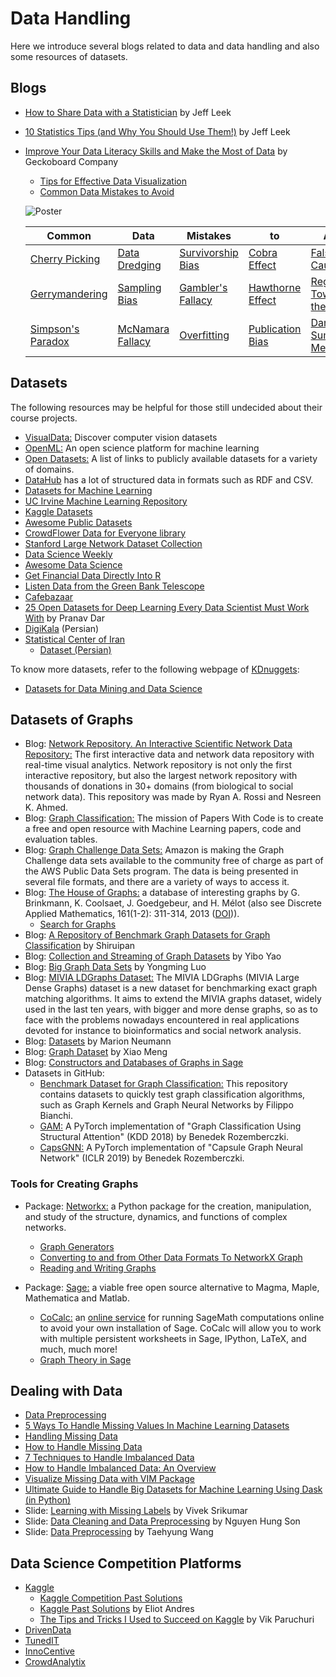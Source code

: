 # Data Handling
Here we introduce several blogs related to data and data handling and also some resources of datasets. 

## Blogs  
* [How to Share Data with a Statistician](https://github.com/jtleek/datasharing) by Jeff Leek <br>
* [ 10 Statistics Tips (and Why You Should Use Them!)](https://docs.google.com/presentation/d/1VZ_TnmyvC98lwTx5ukZm88y2dcg0S1uOIz5V8kwWSYI/edit?usp=sharing) by Jeff Leek <br>
* [Improve Your Data Literacy Skills and Make the Most of Data](https://www.geckoboard.com/learn/data-literacy/) by Geckoboard Company <br>
  - [Tips for Effective Data Visualization](https://www.geckoboard.com/learn/data-literacy/data-visualization-tips/) <br>
  - [Common Data Mistakes to Avoid](https://www.geckoboard.com/learn/data-literacy/statistical-fallacies/) <br>
    
  ![Poster](../Images/data-fallacies-to-avoid.jpg) <br>

  
  Common | Data |  Mistakes | to | Avoid
    -------- | ------- | --------| -----------| ----------
  [Cherry Picking](https://www.geckoboard.com/learn/data-literacy/statistical-fallacies/cherry-picking/) |  [Data Dredging](https://www.geckoboard.com/learn/data-literacy/statistical-fallacies/data-dredging/) | [Survivorship Bias](https://www.geckoboard.com/learn/data-literacy/statistical-fallacies/survivorship-bias/) | [Cobra Effect](https://www.geckoboard.com/learn/data-literacy/statistical-fallacies/cobra-effect/) | [False Causality](https://www.geckoboard.com/learn/data-literacy/statistical-fallacies/false-causality/)
  [Gerrymandering](https://www.geckoboard.com/learn/data-literacy/statistical-fallacies/gerrymandering/) | [Sampling Bias](https://www.geckoboard.com/learn/data-literacy/statistical-fallacies/sampling-bias/) | [Gambler's Fallacy](https://www.geckoboard.com/learn/data-literacy/statistical-fallacies/gamblers-fallacy/) | [Hawthorne Effect](https://www.geckoboard.com/learn/data-literacy/statistical-fallacies/hawthorne-effect/) | [Regression Toward the Mean](https://www.geckoboard.com/learn/data-literacy/statistical-fallacies/regression-toward-the-mean/)  
  [Simpson's Paradox](https://www.geckoboard.com/learn/data-literacy/statistical-fallacies/simpsons-paradox/) | [McNamara Fallacy](https://www.geckoboard.com/learn/data-literacy/statistical-fallacies/mcnamara-fallacy/) | [Overfitting](https://www.geckoboard.com/learn/data-literacy/statistical-fallacies/overfitting/) | [Publication Bias](https://www.geckoboard.com/learn/data-literacy/statistical-fallacies/publication-bias/) | [Danger of Summary Metrics](https://www.geckoboard.com/learn/data-literacy/statistical-fallacies/danger-of-summary-metrics/)
  

## Datasets  
The following resources may be helpful for those still undecided about their course projects.
* [VisualData:](https://www.visualdata.io) Discover computer vision datasets <br>
* [OpenML:](https://www.openml.org) An open science platform for machine learning <br>
* [Open Datasets:](https://skymind.ai/wiki/open-datasets) A list of links to publicly available datasets for a variety of domains.
* [DataHub](https://datahub.io/) has a lot of structured data in formats such as RDF and CSV. 
* [Datasets for Machine Learning](https://www.datasetlist.com) 
* [UC Irvine Machine Learning Repository](http://archive.ics.uci.edu/ml/index.php)
* [Kaggle Datasets](https://www.kaggle.com/datasets)
* [Awesome Public Datasets](https://github.com/awesomedata/awesome-public-datasets)
* [CrowdFlower Data for Everyone library](http://www.crowdflower.com/data-for-everyone)
* [Stanford Large Network Dataset Collection](https://snap.stanford.edu/data/index.html)
* [Data Science Weekly](https://www.datascienceweekly.org/data-science-resources/data-science-datasets)
* [Awesome Data Science](https://github.com/bulutyazilim/awesome-datascience#data-sets)
* [Get Financial Data Directly Into R](https://www.quandl.com/tools/r)
* [Listen Data from the Green Bank Telescope](http://seti.berkeley.edu/frb-machine/)
* [Cafebazaar](https://research.cafebazaar.ir/visage/datasets/) 
* [25 Open Datasets for Deep Learning Every Data Scientist Must Work With](https://www.analyticsvidhya.com/blog/2018/03/comprehensive-collection-deep-learning-datasets/) by Pranav Dar  
* [DigiKala](https://www.dataacademy.ir/داده-های-باز-در-دیجی-کالا) (Persian)  
* [Statistical Center of Iran](https://www.amar.org.ir/english/) 
    - [Dataset (Persian)](https://www.amar.org.ir/دادهها-و-اطلاعات-آماری/هزینه-و-درامد-خانوار/هزینه-و-درامد-کل-کشور#103181018---)   

To know more datasets, refer to the following webpage of [KDnuggets](https://www.kdnuggets.com/index.html):
* [Datasets for Data Mining and Data Science](https://www.kdnuggets.com/datasets/index.html)  

## Datasets of Graphs

- Blog: [Network Repository. An Interactive Scientific Network Data Repository:](http://networkrepository.com) The first interactive data and network data repository with real-time visual analytics. Network repository is not only the first interactive repository, but also the largest network repository with thousands of donations in 30+ domains (from biological to social network data). This repository was made by Ryan A. Rossi and Nesreen K. Ahmed.  
- Blog: [Graph Classification:](https://paperswithcode.com/task/graph-classification/latest) The mission of Papers With Code is to create a free and open resource with Machine Learning papers, code and evaluation tables.  
- Blog: [Graph Challenge Data Sets:](https://graphchallenge.mit.edu/data-sets) Amazon is making the Graph Challenge data sets available to the community free of charge as part of the AWS Public Data Sets program. The data is being presented in several file formats, and there are a variety of ways to access it.    
- Blog: [The House of Graphs:](https://hog.grinvin.org) a database of interesting graphs by G. Brinkmann, K. Coolsaet, J. Goedgebeur, and H. Mélot (also see Discrete Applied Mathematics, 161(1-2): 311-314, 2013 ([DOI](http://dx.doi.org/10.1016/j.dam.2012.07.018))).   
    * [Search for Graphs](https://hog.grinvin.org/StartSearch.action)  
- Blog: [A Repository of Benchmark Graph Datasets for Graph Classification](https://github.com/shiruipan/graph_datasets) by 
Shiruipan    
- Blog: [Collection and Streaming of Graph Datasets](https://www.eecs.wsu.edu/~yyao/StreamingGraphs.html) by Yibo Yao   
- Blog: [Big Graph Data Sets](https://lgylym.github.io/big-graph/dataset.html) by Yongming Luo   
- Blog: [MIVIA LDGraphs Dataset:](https://mivia.unisa.it/datasets/graph-database/mivia2-graph-database/) The MIVIA LDGraphs (MIVIA Large Dense Graphs) dataset is a new dataset for benchmarking exact graph matching algorithms. It aims to extend the MIVIA graphs dataset, widely used in the last ten years, with bigger and more dense graphs, so as to face with the problems nowadays encountered in real applications devoted for instance to bioinformatics and social network analysis. 
- Blog: [Datasets](https://sites.wustl.edu/neumann/research/datasets/) by Marion Neumann  
- Blog: [Graph Dataset](https://sites.google.com/site/xiaomengsite/research/resources/graph-dataset) by Xiao Meng   
- Blog: [Constructors and Databases of Graphs in Sage](http://doc.sagemath.org/html/en/reference/graphs/index.html)
- Datasets in GitHub:   
  - [Benchmark Dataset for Graph Classification:](https://github.com/FilippoMB/Benchmark_dataset_for_graph_classification) This repository contains datasets to quickly test graph classification algorithms, such as Graph Kernels and Graph Neural Networks by Filippo Bianchi.     
  - [GAM:](https://github.com/benedekrozemberczki/GAM) A PyTorch implementation of "Graph Classification Using Structural Attention" (KDD 2018) by Benedek Rozemberczki.
  - [CapsGNN:](https://github.com/benedekrozemberczki/CapsGNN) A PyTorch implementation of "Capsule Graph Neural Network" (ICLR 2019) by Benedek Rozemberczki.   
  
 ### Tools for Creating Graphs

- Package: [Networkx:](https://networkx.github.io) a Python package for the creation, manipulation, and study of the structure, dynamics, and functions of complex networks.  
  - [Graph Generators](https://networkx.github.io/documentation/stable/reference/generators.html)  
  - [Converting to and from Other Data Formats To NetworkX Graph](https://networkx.github.io/documentation/stable/reference/convert.html)  
  - [Reading and Writing Graphs](https://networkx.github.io/documentation/stable/reference/readwrite/index.html)    
  
- Package: [Sage:](https://www.sagemath.org) a viable free open source alternative to Magma, Maple, Mathematica and Matlab.
  - [CoCalc:](https://www.sagemath.org/notebook-vs-cloud.html) an [online service](https://cocalc.com/) for running SageMath computations online to avoid your own installation of Sage. CoCalc will allow you to work with multiple persistent worksheets in Sage, IPython, LaTeX, and much, much more!
  - [Graph Theory in Sage](http://doc.sagemath.org/html/en/reference/graphs/index.html) 

## Dealing with Data  
* [Data Preprocessing](http://www.cs.ccsu.edu/~markov/ccsu_courses/DataMining-3.html)
* [5 Ways To Handle Missing Values In Machine Learning Datasets](https://www.analyticsindiamag.com/5-ways-handle-missing-values-machine-learning-datasets/)
* [Handling Missing Data](http://www.emgo.nl/kc/handling-missing-data/)
* [How to Handle Missing Data](https://towardsdatascience.com/how-to-handle-missing-data-8646b18db0d4)
* [7 Techniques to Handle Imbalanced Data](https://www.kdnuggets.com/2017/06/7-techniques-handle-imbalanced-data.html)
* [How to Handle Imbalanced Data: An Overview](https://www.datascience.com/blog/imbalanced-data)
* [Visualize Missing Data with VIM Package](https://www.datacamp.com/community/tutorials/visualize-data-vim-package)
* [Ultimate Guide to Handle Big Datasets for Machine Learning Using Dask (in Python)](https://www.analyticsvidhya.com/blog/2018/08/dask-big-datasets-machine_learning-python/)
* Slide: [Learning with Missing Labels](https://svivek.com/teaching/machine-learning/fall2018/slides/em/missing-labels.pdf) by Vivek Srikumar
* Slide: [Data Cleaning and Data Preprocessing](https://www.mimuw.edu.pl/~son/datamining/DM/4-preprocess.pdf) by Nguyen Hung Son
* Slide: [Data Preprocessing](http://www.csun.edu/~twang/595DM/Slides/Week2.pdf) by Taehyung Wang

## Data Science Competition Platforms  
* [Kaggle](https://www.kaggle.com/datasets)
  * [Kaggle Competition Past Solutions](http://www.chioka.in/kaggle-competition-solutions/) 
  * [Kaggle Past Solutions](https://ndres.me/kaggle-past-solutions/) by Eliot Andres 
  * [The Tips and Tricks I Used to Succeed on Kaggle](https://www.dataquest.io/blog/kaggle-tips-tricks/) by Vik Paruchuri 
* [DrivenData](http://www.drivendata.org)
* [TunedIT](http://www.tunedit.org)
* [InnoCentive](https://www.innocentive.com)
* [CrowdAnalytix](http://www.crowdanalytix.com)
